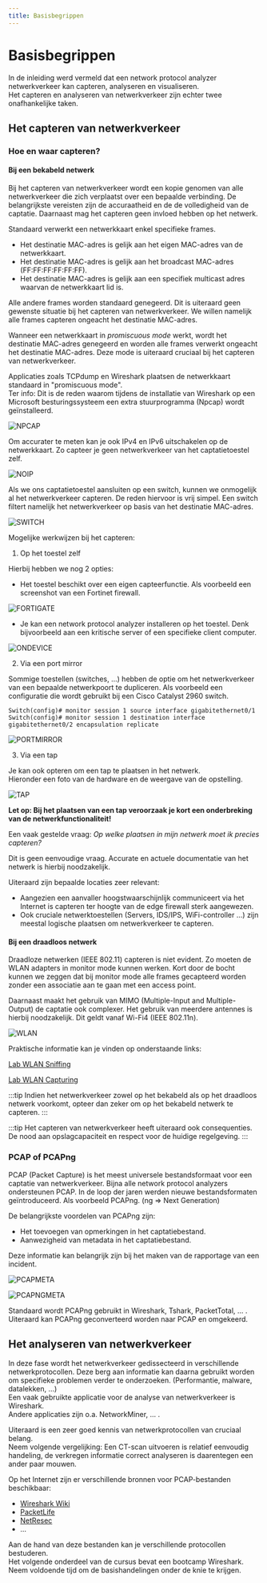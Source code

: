 ```yaml
---
title: Basisbegrippen
---
```


# Basisbegrippen

In de inleiding werd vermeld dat een network protocol analyzer netwerkverkeer kan capteren, analyseren en visualiseren.  
Het capteren en analyseren van netwerkverkeer zijn echter twee onafhankelijke taken.  

## Het capteren van netwerkverkeer

### Hoe en waar capteren?

#### Bij een bekabeld netwerk

Bij het capteren van netwerkverkeer wordt een kopie genomen van alle netwerkverkeer die zich verplaatst over een bepaalde verbinding. De belangrijkste vereisten zijn de accuraatheid en de de volledigheid van de captatie. Daarnaast mag het capteren geen invloed hebben op het netwerk.  

Standaard verwerkt een netwerkkaart enkel specifieke frames.
- Het destinatie MAC-adres is gelijk aan het eigen MAC-adres van de netwerkkaart.
- Het destinatie MAC-adres is gelijk aan het broadcast MAC-adres (FF:FF:FF:FF:FF:FF).
- Het destinatie MAC-adres is gelijk aan een specifiek multicast adres waarvan de netwerkkaart lid is.

Alle andere frames worden standaard genegeerd. Dit is uiteraard geen gewenste situatie bij het capteren van netwerkverkeer.
We willen namelijk alle frames capteren ongeacht het destinatie MAC-adres.  

Wanneer een netwerkkaart in *promiscuous mode* werkt, wordt het destinatie MAC-adres genegeerd en worden alle frames verwerkt ongeacht het destinatie MAC-adres. Deze mode is uiteraard cruciaal bij het capteren van netwerkverkeer.

Applicaties zoals TCPdump en Wireshark plaatsen de netwerkkaart standaard in "promiscuous mode".   
Ter info: Dit is de reden waarom tijdens de installatie van Wireshark op een Microsoft besturingssysteem een extra stuurprogramma (Npcap) wordt geïnstalleerd.

![NPCAP](./assets/NPCAP.png)

Om accurater te meten kan je ook IPv4 en IPv6 uitschakelen op de netwerkkaart. Zo capteer je geen netwerkverkeer van het captatietoestel zelf.

![NOIP](./assets/NOIP.png)

Als we ons captatietoestel aansluiten op een switch, kunnen we onmogelijk al het netwerkverkeer capteren. De reden hiervoor is vrij simpel. Een switch filtert namelijk het netwerkverkeer op basis van het destinatie MAC-adres. 

![SWITCH](./assets/SWITCH.png)

Mogelijke werkwijzen bij het capteren:

1. Op het toestel zelf

Hierbij hebben we nog 2 opties:

- Het toestel beschikt over een eigen capteerfunctie. Als voorbeeld een screenshot van een Fortinet firewall.  

![FORTIGATE](./assets/FORTIGATE.png)  

- Je kan een network protocol analyzer installeren op het toestel. Denk bijvoorbeeld aan een kritische server of een specifieke client computer.  

![ONDEVICE](./assets/ONDEVICE.png)  

2. Via een port mirror  

Sommige toestellen (switches, ...) hebben de optie om het netwerkverkeer van een bepaalde netwerkpoort te dupliceren.
Als voorbeeld een configuratie die wordt gebruikt bij een Cisco Catalyst 2960 switch.  
```
Switch(config)# monitor session 1 source interface gigabitethernet0/1   
Switch(config)# monitor session 1 destination interface gigabitethernet0/2 encapsulation replicate   
```   
![PORTMIRROR](./assets/PORTMIRROR.png)  

3. Via een tap  

Je kan ook opteren om een tap te plaatsen in het netwerk.  
Hieronder een foto van de hardware en de weergave van de opstelling.  

![TAP](./assets/TAP.png)  

**Let op: Bij het plaatsen van een tap veroorzaak je kort een onderbreking van de netwerkfunctionaliteit!**

Een vaak gestelde vraag: *Op welke plaatsen in mijn netwerk moet ik precies capteren?*   

Dit is geen eenvoudige vraag. Accurate en actuele documentatie van het netwerk is hierbij noodzakelijk.  

Uiteraard zijn bepaalde locaties zeer relevant:  
- Aangezien een aanvaller hoogstwaarschijnlijk communiceert via het Internet is capteren ter hoogte van de edge firewall sterk aangewezen.
- Ook cruciale netwerktoestellen (Servers, IDS/IPS, WiFi-controller ...) zijn meestal logische plaatsen om netwerkverkeer te capteren.   

#### Bij een draadloos netwerk

Draadloze netwerken (IEEE 802.11) capteren is niet evident. Zo moeten de WLAN adapters in monitor mode kunnen werken. Kort door de bocht kunnen we zeggen dat bij monitor mode alle frames gecapteerd worden zonder een associatie aan te gaan met een access point.

Daarnaast maakt het gebruik van MIMO (Multiple-Input and Multiple-Output) de captatie ook complexer. Het gebruik van meerdere antennes is hierbij noodzakelijk. Dit geldt vanaf Wi-Fi4 (IEEE 802.11n).

![WLAN](./assets/WLAN.jpg) 

Praktische informatie kan je vinden op onderstaande links:

[Lab WLAN Sniffing](https://www.tomcordemans.net/wireless-sniffing/)

[Lab WLAN Capturing](https://www.tomcordemans.net/wireless-capturing/)

:::tip
Indien het netwerkverkeer zowel op het bekabeld als op het draadloos netwerk voorkomt, opteer dan zeker om op het bekabeld netwerk te capteren.
:::

:::tip
Het capteren van netwerkverkeer heeft uiteraard ook consequenties. De nood aan opslagcapaciteit en respect voor de huidige regelgeving.
:::

### PCAP of PCAPng

PCAP (Packet Capture) is het meest universele bestandsformaat voor een captatie van netwerkverkeer. Bijna alle network protocol analyzers ondersteunen PCAP. In de loop der jaren werden nieuwe bestandsformaten geïntroduceerd. Als voorbeeld PCAPng. (ng => Next Generation)  

De belangrijkste voordelen van PCAPng zijn:
- Het toevoegen van opmerkingen in het captatiebestand.
- Aanwezigheid van metadata in het captatiebestand.

Deze informatie kan belangrijk zijn bij het maken van de rapportage van een incident.

![PCAPMETA](./assets/PCAPMETA.png)  

![PCAPNGMETA](./assets/PCAPNGMETA.png)  

Standaard wordt PCAPng gebruikt in Wireshark, Tshark, PacketTotal, ... .  
Uiteraard kan PCAPng geconverteerd worden naar PCAP en omgekeerd.  

## Het analyseren van netwerkverkeer

In deze fase wordt het netwerkverkeer gedissecteerd in verschillende netwerkprotocollen. Deze berg aan informatie kan daarna gebruikt worden om specifieke problemen verder te onderzoeken. (Performantie, malware, datalekken, ...)  
Een vaak gebruikte applicatie voor de analyse van netwerkverkeer is Wireshark.  
Andere applicaties zijn o.a. NetworkMiner, ... .  

Uiteraard is een zeer goed kennis van netwerkprotocollen van cruciaal belang.  
Neem volgende vergelijking: Een CT-scan uitvoeren is relatief eenvoudig handeling, de verkregen informatie correct analyseren is daarentegen een ander paar mouwen.

Op het Internet zijn er verschillende bronnen voor PCAP-bestanden beschikbaar:
- [Wireshark Wiki](https://gitlab.com/wireshark/wireshark/-/wikis/SampleCaptures)
- [PacketLife](https://packetlife.net/captures)
- [NetResec](https://www.netresec.com/?page=PcapFiles)
- ...

Aan de hand van deze bestanden kan je verschillende protocollen bestuderen.  
Het volgende onderdeel van de cursus bevat een bootcamp Wireshark. Neem voldoende tijd om de basishandelingen onder de knie te krijgen.  




